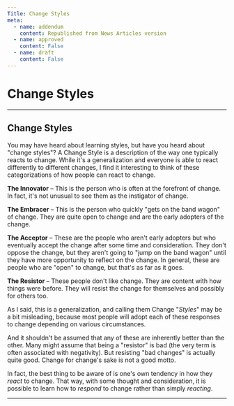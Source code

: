```yaml
---
Title: Change Styles
meta:
  - name: addendum
    content: Republished from News Articles version
  - name: approved
    content: False
  - name: draft
    content: False
---
```

# Change Styles

---
## Change Styles


You may have heard about learning styles, but have you heard about "change styles"? A Change Style is a description of the way one typically reacts to change. While it's a generalization and everyone is able to react differently to different changes, I find it interesting to think of these categorizations of how people can react to change.



**The Innovator** – This is the person who is often at the forefront of change. In fact, it's not unusual to see them as the instigator of change.



**The Embracer** – This is the person who quickly "gets on the band wagon" of change. They are quite open to change and are the early adopters of the change.



**The Acceptor** – These are the people who aren't early adopters but who eventually accept the change after some time and consideration. They don't oppose the change, but they aren't going to "jump on the band wagon" until they have more opportunity to reflect on the change. In general, these are people who are "open" to change, but that's as far as it goes.



**The Resistor** – These people don't like change. They are content with how things were before. They will resist the change for themselves and possibly for others too.







As I said, this is a generalization, and calling them Change "*Styles*" may be a bit misleading, because most people will adopt each of these responses to change depending on various circumstances.



And it shouldn't be assumed that any of these are inherently better than the other. Many might assume that being a "resistor" is bad (the very term is often associated with negativity). But resisting "bad changes" is actually quite good. Change for change's sake is not a good motto.



In fact, the best thing to be aware of is one's own tendency in how they *react* to change. That way, with some thought and consideration, it is possible to learn how to *respond* to change rather than simply *reacting*.





---
